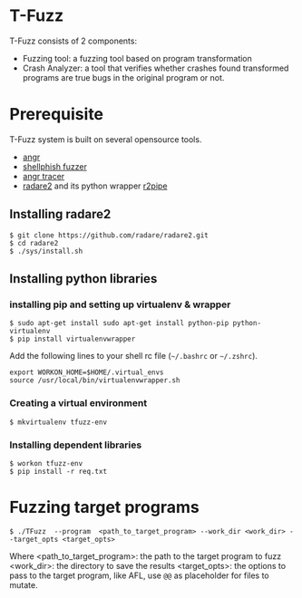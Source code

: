 # T-Fuzz

T-Fuzz consists of 2 components:
- Fuzzing tool: a fuzzing tool based on program transformation
- Crash Analyzer: a tool that verifies whether crashes found transformed
  programs are true bugs in the original program or not.

# Prerequisite

T-Fuzz system is built on several opensource tools.
- [angr](https://github.com/angr/angr)
- [shellphish fuzzer](https://github.com/shellphish/fuzzer)
- [angr tracer](https://github.com/angr/tracer)
- [radare2](https://github.com/radare/radare2) and its python
  wrapper [r2pipe](https://github.com/radare/radare2-r2pipe)

## Installing radare2

```
$ git clone https://github.com/radare/radare2.git
$ cd radare2
$ ./sys/install.sh
```

## Installing python libraries

### installing pip and setting up virtualenv &  wrapper

```
$ sudo apt-get install sudo apt-get install python-pip python-virtualenv
$ pip install virtualenvwrapper
```

Add the following lines to your shell rc file (`~/.bashrc` or `~/.zshrc`).

```
export WORKON_HOME=$HOME/.virtual_envs
source /usr/local/bin/virtualenvwrapper.sh
```

### Creating a virtual environment

```
$ mkvirtualenv tfuzz-env
```

### Installing dependent libraries

```
$ workon tfuzz-env
$ pip install -r req.txt
```

# Fuzzing target programs

```
$ ./TFuzz  --program  <path_to_target_program> --work_dir <work_dir> --target_opts <target_opts>
```

Where <path_to_target_program>: the path to the target program to fuzz
      <work_dir>: the directory to save the results
      <target_opts>: the options to pass to the target program, like AFL, use `@@` as
      		     placeholder for files to mutate. 